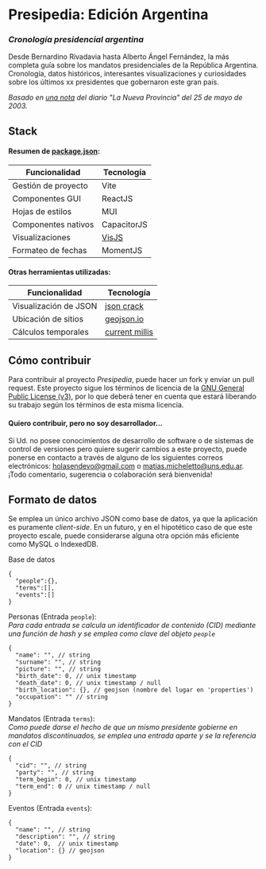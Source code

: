 # Presipedia: Edición Argentina

### *Cronología presidencial argentina*

Desde Bernardino Rivadavia hasta Alberto Ángel Fernández, la más completa guía sobre los mandatos presidenciales de la República Argentina. Cronología, datos históricos, interesantes visualizaciones y curiosidades sobre los últimos xx presidentes que gobernaron este gran país.  

*Basado en [una nota](https://www.lanueva.com/nota/2003-5-25-9-0-0-desde-rivadavia-todos-los-que-se-sentaron-en-el-sillon) del diario "La Nueva Provincia" del 25 de mayo de 2003.*


## Stack

#### Resumen de [package.json](package.json):

| Funcionalidad | Tecnología |
|---|---|
| Gestión de proyecto | Vite |
| Componentes GUI | ReactJS |
| Hojas de estilos | MUI |
| Componentes nativos | CapacitorJS |
| Visualizaciones | [VisJS](https://visjs.github.io/vis-timeline/examples/timeline/) |
| Formateo de fechas | MomentJS |

#### Otras herramientas utilizadas:
| Funcionalidad | Tecnología |
|---|---|
| Visualización de JSON | [json crack](https://jsoncrack.com/editor) |
| Ubicación de sitios | [geojson.io](https://geojson.io/) |
| Cálculos temporales | [current millis](https://currentmillis.com/) |


## Cómo contribuir

Para contribuir al proyecto *Presipedia*, puede hacer un fork y enviar un pull request. Este proyecto sigue los términos de licencia de la [GNU General Public License (v3)](LICENSE), por lo que deberá tener en cuenta que estará liberando su trabajo según los términos de esta misma licencia. 

#### Quiero contribuir, pero no soy desarrollador...

Si Ud. no posee conocimientos de desarrollo de software o de sistemas de control de versiones pero quiere sugerir cambios a este proyecto, puede ponerse en contacto a través de alguno de los siguientes correos electrónicos: [holasendevo@gmail.com](mailto:holasendevo@gmail.com) o [matias.micheletto@uns.edu.ar](mailto:matias.micheletto@uns.edu.ar). ¡Todo comentario, sugerencia o colaboración será bienvenida!


## Formato de datos  
Se emplea un único archivo JSON como base de datos, ya que la aplicación es puramente *client-side*. En un futuro, y en el hipotético caso de que este proyecto escale, puede considerarse alguna otra opción más eficiente como MySQL o IndexedDB.  

Base de datos
```jsonc
{
  "people":{},
  "terms":[],
  "events":[]
}
```
Personas (Entrada ```people```):  
*Para cada entrada se calcula un identificador de contenido (CID) mediante una función de hash y se emplea como clave del objeto ```people```*
```jsonc
{
  "name": "", // string
  "surname": "", // string
  "picture": "", // string
  "birth_date": 0, // unix timestamp
  "death_date": 0, // unix timestamp / null 
  "birth_location": {}, // geojson (nombre del lugar en 'properties')
  "occupation": "" // string
}
```
Mandatos (Entrada ```terms```):  
*Como puede darse el hecho de que un mismo presidente gobierne en mandatos discontinuados, se emplea una entrada aparte y se la referencia con el CID*
```jsonc
{
  "cid": "", // string
  "party": "", // string
  "term_begin": 0, // unix timestamp
  "term_end": 0 // unix timestamp / null 
}
```
Eventos (Entrada ```events```):  
```jsonc
{
  "name": "", // string
  "description": "", // string
  "date": 0,  // unix timestamp
  "location": {} // geojson
}
```